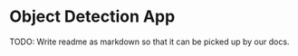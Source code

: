 Object Detection App
=====================

TODO: Write readme as markdown so that it can be picked up by our docs.

